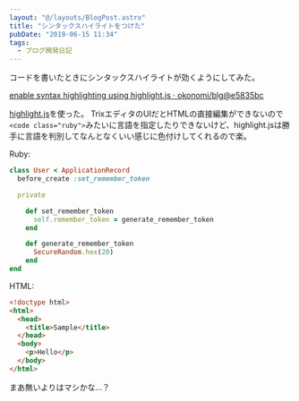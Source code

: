 ```yaml
---
layout: "@/layouts/BlogPost.astro"
title: "シンタックスハイライトをつけた"
pubDate: "2019-06-15 11:34"
tags:
  - ブログ開発日記
---
```


コードを書いたときにシンタックスハイライトが効くようにしてみた。

[enable syntax highlighting using highlight.js · okonomi/blg@e5835bc](https://github.com/okonomi/blg/commit/e5835bcc663a13373ab86ca63fe19c4507972885)

[highlight.js](https://highlightjs.org/)を使った。
TrixエディタのUIだとHTMLの直接編集ができないので`<code class="ruby">`みたいに言語を指定したりできないけど、highlight.jsは勝手に言語を判別してなんとなくいい感じに色付けしてくれるので楽。

Ruby:

```ruby
class User < ApplicationRecord
  before_create :set_remember_token

  private

    def set_remember_token
      self.remember_token = generate_remember_token
    end

    def generate_remember_token
      SecureRandom.hex(20)
    end
end
```

HTML:

```html
<!doctype html>
<html>
  <head>
    <title>Sample</title>
  </head>
  <body>
    <p>Hello</p>
  </body>
</html>
```

まあ無いよりはマシかな…？
